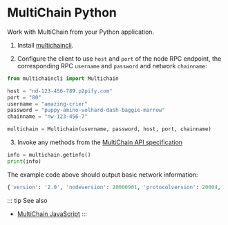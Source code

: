 # MultiChain Python

Work with MultiChain from your Python application.

1. Install [multichaincli](https://github.com/chainstack/multichaincli).

2. Configure the client to use `host` and `port` of the node RPC endpoint, the corresponding RPC `username` and `password` and network `chainname`:

``` python
from multichaincli import Multichain

host = "nd-123-456-789.p2pify.com"
port = "80"
username = "amazing-crier"
password = "puppy-amino-volhard-dash-baggie-marrow"
chainname = "nw-123-456-7"

multichain = Multichain(username, password, host, port, chainname)
```

3. Invoke any methods from the [MultiChain API specification](http://www.multichain.com/developers/json-rpc-api/)

``` python
info = multichain.getinfo()
print(info)
```

The example code above should output basic network information:

``` python
{'version': '2.0', 'nodeversion': 20000901, 'protocolversion': 20004, 'chainname': 'nw-123-456-7', ... }
```

::: tip See also
* [MultiChain JavaScript](/developer-materials/development-tools/multichain-javascript)
:::